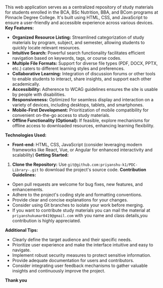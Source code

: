 
This web application serves as a centralized repository of study materials for students enrolled in the BCA, BSc Nutrition, BBA, and BCom programs at Pinnacle Degree College. It's built using HTML, CSS, and JavaScript to ensure a user-friendly and accessible experience across various devices.
**Key Features:**

- **Organized Resource Listing:** Streamlined categorization of study materials by program, subject, and semester, allowing students to quickly locate relevant resources.
- **Intuitive Search:** Powerful search functionality facilitates efficient navigation based on keywords, tags, or course codes.
- **Multiple File Formats:** Support for diverse file types (PDF, DOCX, PPTX, etc.) caters to different learning styles and preferences.
- **Collaborative Learning:** Integration of discussion forums or other tools to enable students to interact, share insights, and support each other academically.
- **Accessibility:** Adherence to WCAG guidelines ensures the site is usable by people with disabilities.
- **Responsiveness:** Optimized for seamless display and interaction on a variety of devices, including desktops, tablets, and smartphones.
- **Mobile-First Development:** Prioritization of mobile compatibility for convenient on-the-go access to study materials.
- **Offline Functionality (Optional):** If feasible, explore mechanisms for offline access to downloaded resources, enhancing learning flexibility.

**Technologies Used:**

- **Front-end:** HTML, CSS, JavaScript (consider leveraging modern frameworks like React, Vue, or Angular for enhanced interactivity and scalability)
**Getting Started:**

1. **Clone the Repository:** Use `git@github.com:priyanshu-k1/PDC-Library-.git` to download the project's source code.
**Contribution Guidelines:**
- Open pull requests are welcome for bug fixes, new features, and enhancements.
- Adhere to the project's coding style and formatting conventions.
- Provide clear and concise explanations for your changes.
- Consider using Git branches to isolate your work before merging.
- If you want to contribute study materials you can mail the material at `priyanshukumar0419@gmail.com` with you name and class details,you contribution is highly appreciated.

**Additional Tips:**

- Clearly define the target audience and their specific needs.
- Prioritize user experience and make the interface intuitive and easy to navigate.
- Implement robust security measures to protect sensitive information.
- Provide adequate documentation for users and contributors.
- Consider integrating user feedback mechanisms to gather valuable insights and continuously improve the project.


**Thank you**
